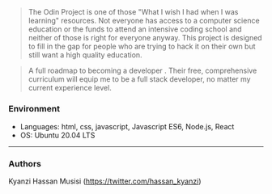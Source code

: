 ## 
> The Odin Project is one of those "What I wish I had when I was learning" resources. Not everyone has access to a computer science education or the funds to attend an intensive coding school and neither of those is right for everyone anyway. This project is designed to fill in the gap for people who are trying to hack it on their own but still want a high quality education.

> A full roadmap to becoming a developer . Their free, comprehensive curriculum will equip me to be a full stack developer, no matter my current experience level.

### Environment
* Languages: html, css, javascript, Javascript ES6, Node.js, React
* OS: Ubuntu 20.04 LTS

---
### Authors
Kyanzi Hassan Musisi (https://twitter.com/hassan_kyanzi)
